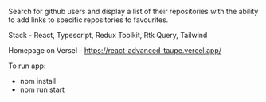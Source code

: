 Search for github users and display a list of their repositories with the ability to add links to specific repositories to favourites.

Stack - React, Typescript, Redux Toolkit, Rtk Query, Tailwind

Homepage on Versel - https://react-advanced-taupe.vercel.app/

To run app:
- npm install
- npm run start
